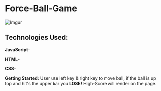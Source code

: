 # Force-Ball-Game

![Imgur](https://i.imgur.com/o1Q8HdV.png)
## Technologies Used:

__**JavaScript**__- 


__**HTML**__- 


__**CSS**__-


**Getting Started:** User use left key & right key to move ball, if the ball is up top and hit's the upper bar you **LOSE!**
High-Score will render on the page.
